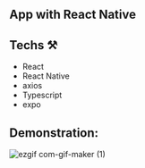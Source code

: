 ## App with React Native

## Techs ⚒

- React
- React Native
- axios
- Typescript
- expo

## Demonstration:

![ezgif com-gif-maker (1)](https://user-images.githubusercontent.com/84200694/196808314-929df3a1-9a29-48c5-94f1-6b26c29af2d9.gif)
